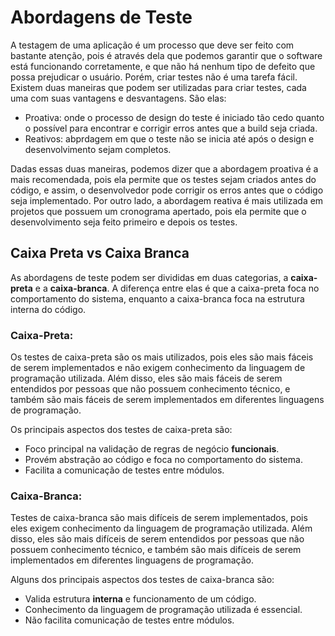 # Abordagens de Teste

A testagem de uma aplicação é um processo que deve ser feito com bastante atenção, pois é através dela que podemos garantir que o software está funcionando corretamente, e que não há nenhum tipo de defeito que possa prejudicar o usuário. Porém, criar testes não é uma tarefa fácil. Existem duas maneiras que podem ser utilizadas para criar testes, cada uma com suas vantagens e desvantagens. São elas:

- Proativa: onde o processo de design do teste é iniciado tão cedo quanto o possível para encontrar e corrigir erros antes que a build seja criada.
- Reativos: abprdagem em que o teste não se inicia até após o design e desenvolvimento sejam completos.

Dadas essas duas maneiras, podemos dizer que a abordagem proativa é a mais recomendada, pois ela permite que os testes sejam criados antes do código, e assim, o desenvolvedor pode corrigir os erros antes que o código seja implementado. Por outro lado, a abordagem reativa é mais utilizada em projetos que possuem um cronograma apertado, pois ela permite que o desenvolvimento seja feito primeiro e depois os testes.

## Caixa Preta vs Caixa Branca

As abordagens de teste podem ser divididas em duas categorias, a **caixa-preta** e a **caixa-branca**. A diferença entre elas é que a caixa-preta foca no comportamento do sistema, enquanto a caixa-branca foca na estrutura interna do código.

### **Caixa-Preta:**

Os testes de caixa-preta são os mais utilizados, pois eles são mais fáceis de serem implementados e não exigem conhecimento da linguagem de programação utilizada. Além disso, eles são mais fáceis de serem entendidos por pessoas que não possuem conhecimento técnico, e também são mais fáceis de serem implementados em diferentes linguagens de programação.

Os principais aspectos dos testes de caixa-preta são:

- Foco principal na validação de regras de negócio **funcionais**.
- Provém abstração ao código e foca no comportamento do sistema.
- Facilita a comunicação de testes entre módulos.

### **Caixa-Branca:**

Testes de caixa-branca são mais difíceis de serem implementados, pois eles exigem conhecimento da linguagem de programação utilizada. Além disso, eles são mais difíceis de serem entendidos por pessoas que não possuem conhecimento técnico, e também são mais difíceis de serem implementados em diferentes linguagens de programação.

Alguns dos principais aspectos dos testes de caixa-branca são:

- Valida estrutura **interna** e funcionamento de um código.
- Conhecimento da linguagem de programação utilizada é essencial.
- Não facilita comunicação  de testes entre módulos.
